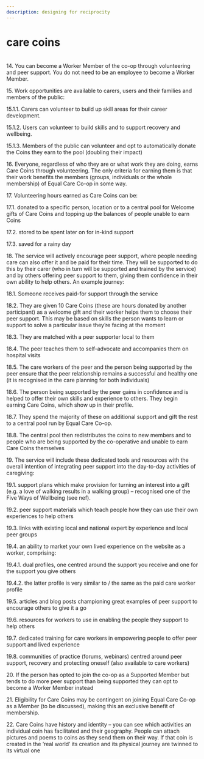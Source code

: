 ```yaml
---
description: designing for reciprocity
---
```


# care coins

\
14\.   You can become a Worker Member of the co-op through volunteering and peer support. You do not need to be an employee to become a Worker Member.

15\.   Work opportunities are available to carers, users and their families and members of the public:

15.1.1.    Carers can volunteer to build up skill areas for their career development.

15.1.2.    Users can volunteer to build skills and to support recovery and wellbeing.

15.1.3.    Members of the public can volunteer and opt to automatically donate the Coins they earn to the pool (doubling their impact)

16\.   Everyone, regardless of who they are or what work they are doing, earns Care Coins through volunteering. The only criteria for earning them is that their work benefits the members (groups, individuals or the whole membership) of Equal Care Co-op in some way.

17\.   Volunteering hours earned as Care Coins can be:

17.1.                      donated to a specific person, location or to a central pool for Welcome gifts of Care Coins and topping up the balances of people unable to earn Coins

17.2.                      stored to be spent later on for in-kind support

17.3.                      saved for a rainy day

18\.   The service will actively encourage peer support, where people needing care can also offer it and be paid for their time. They will be supported to do this by their carer (who in turn will be supported and trained by the service) and by others offering peer support to them, giving them confidence in their own ability to help others. An example journey:

18.1.                      Someone receives paid-for support through the service

18.2.                      They are given 10 Care Coins (these are hours donated by another participant) as a welcome gift and their worker helps them to choose their peer support. This may be based on skills the person wants to learn or support to solve a particular issue they’re facing at the moment

18.3.                      They are matched with a peer supporter local to them

18.4.                      The peer teaches them to self-advocate and accompanies them on hospital visits

18.5.                      The care workers of the peer and the person being supported by the peer ensure that the peer relationship remains a successful and healthy one (it is recognised in the care planning for both individuals)

18.6.                      The person being supported by the peer gains in confidence and is helped to offer their own skills and experience to others. They begin earning Care Coins, which show up in their profile.

18.7.                      They spend the majority of these on additional support and gift the rest to a central pool run by Equal Care Co-op.

18.8.                      The central pool then redistributes the coins to new members and to people who are being supported by the co-operative and unable to earn Care Coins themselves

19\.   The service will include these dedicated tools and resources with the overall intention of integrating peer support into the day-to-day activities of caregiving:

19.1.                      support plans which make provision for turning an interest into a gift (e.g. a love of walking results in a walking group) – recognised one of the Five Ways of Wellbeing (see nef).

19.2.                      peer support materials which teach people how they can use their own experiences to help others

19.3.                      links with existing local and national expert by experience and local peer groups

19.4.                      an ability to market your own lived experience on the website as a worker, comprising:

19.4.1.    dual profiles, one centred around the support you receive and one for the support you give others

19.4.2.    the latter profile is very similar to / the same as the paid care worker profile

19.5.                      articles and blog posts championing great examples of peer support to encourage others to give it a go

19.6.                      resources for workers to use in enabling the people they support to help others

19.7.                      dedicated training for care workers in empowering people to offer peer support and lived experience

19.8.                      communities of practice (forums, webinars) centred around peer support, recovery and protecting oneself (also available to care workers)

20\.   If the person has opted to join the co-op as a Supported Member but tends to do more peer support than being supported they can opt to become a Worker Member instead

21\.   Eligibility for Care Coins may be contingent on joining Equal Care Co-op as a Member (to be discussed), making this an exclusive benefit of membership.

22\.   Care Coins have history and identity – you can see which activities an individual coin has facilitated and their geography. People can attach pictures and poems to coins as they send them on their way. If that coin is created in the ‘real world’ its creation and its physical journey are twinned to its virtual one
